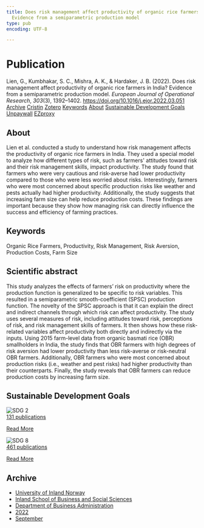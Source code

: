 ```yaml
---
title: Does risk management affect productivity of organic rice farmers in India?
  Evidence from a semiparametric production model
type: pub
encoding: UTF-8

---
```

<h1>Publication</h1>
<article id="csl-bib-container-GFGLS8FJ" class="csl-bib-container">
  <div class="csl-bib-body"> <div class="csl-entry">Lien, G., Kumbhakar, S. C., Mishra, A. K., &#38; Hardaker, J. B. (2022). Does risk management affect productivity of organic rice farmers in India? Evidence from a semiparametric production model. <i>European Journal of Operational Research</i>, <i>303</i>(3), 1392–1402. <a href="https://doi.org/10.1016/j.ejor.2022.03.051">https://doi.org/10.1016/j.ejor.2022.03.051</a></div> </div>
  <div class="csl-bib-buttons">
    <a href="#taxonomy-article-GFGLS8FJ" alt="archive" class="csl-bib-button">Archive</a>
    <a href="https://app.cristin.no/results/show.jsf?id=2050294" alt="Cristin" class="csl-bib-button">Cristin</a>
    <a href="http://zotero.org/groups/5881554/items/GFGLS8FJ" alt="Zotero" class="csl-bib-button">Zotero</a>
    <a href="#keywords-article-GFGLS8FJ" alt="keywords" class="csl-bib-button">Keywords</a>
    <a href="#about-article-GFGLS8FJ" alt="about_pub" class="csl-bib-button">About</a>
    <a href="#sdg-article-GFGLS8FJ" alt="sdg" class="csl-bib-button">Sustainable Development Goals</a>
    <a href="https://doi.org/10.1016/j.ejor.2022.03.051" alt="Unpaywall" class="csl-bib-button">Unpaywall</a>
    <a href="https://doi.org/10.1016/j.ejor.2022.03.051" alt="EZproxy" class="csl-bib-button">EZproxy</a>
  </div>
  <div id="csl-bib-meta-container-GFGLS8FJ"></div>
</article>
<div id="csl-bib-meta-GFGLS8FJ" class="csl-bib-meta">
  <article id="about-article-GFGLS8FJ" class="about_pub-article">
    <h1>About</h1>
    Lien et al. conducted a study to understand how risk management affects the productivity of organic rice farmers in India. They used a special model to analyze how different types of risk, such as farmers' attitudes toward risk and their risk management skills, impact productivity. The study found that farmers who were very cautious and risk-averse had lower productivity compared to those who were less worried about risks. Interestingly, farmers who were most concerned about specific production risks like weather and pests actually had higher productivity. Additionally, the study suggests that increasing farm size can help reduce production costs. These findings are important because they show how managing risk can directly influence the success and efficiency of farming practices.
  </article>
  <article id="keywords-article-GFGLS8FJ" class="keywords-article">
    <h1>Keywords</h1>
    Organic Rice Farmers, Productivity, Risk Management, Risk Aversion, Production Costs, Farm Size
  </article>
  <article id="abstract-article-GFGLS8FJ" class="abstract-article">
    <h1>Scientific abstract</h1>
    This study analyzes the effects of farmers’ risk on productivity where the production function is generalized to be specific to risk variables. This resulted in a semiparametric smooth-coefficient (SPSC) production function. The novelty of the SPSC approach is that it can explain the direct and indirect channels through which risk can affect productivity. The study uses several measures of risk, including attitudes toward risk, perceptions of risk, and risk management skills of farmers. It then shows how these risk-related variables affect productivity both directly and indirectly via the inputs. Using 2015 farm-level data from organic basmati rice (OBR) smallholders in India, the study finds that OBR farmers with high degrees of risk aversion had lower productivity than less risk-averse or risk-neutral OBR farmers. Additionally, OBR farmers who were most concerned about production risks (i.e., weather and pest risks) had higher productivity than their counterparts. Finally, the study reveals that OBR farmers can reduce production costs by increasing farm size.
  </article>
  <article id="sdg-article-GFGLS8FJ" class="sdg-article">
    <h1>Sustainable Development Goals</h1>
    <div class="sdg-container"><div id="sdg2" class="sdg">
        <img src="{{< params subfolder >}}images/sdg/sdg02_en.png" class="image" alt="SDG 2">
        <div class="sdg-overlay">
          <a href="/en/archive/?key=?sdg=2#archive" class="sdg-publication-count"><span>131</span> publications</a>
          <p><a href="https://sdgs.un.org/goals/goal2" class="sdg-read-more">Read More</a></p>
        </div>
      </div> <div id="sdg8" class="sdg">
        <img src="{{< params subfolder >}}images/sdg/sdg08_en.png" class="image" alt="SDG 8">
        <div class="sdg-overlay">
          <a href="/en/archive/?key=?sdg=8#archive" class="sdg-publication-count"><span>461</span> publications</a>
          <p><a href="https://sdgs.un.org/goals/goal8" class="sdg-read-more">Read More</a></p>
        </div>
      </div></div>
  </article>
  <article id="taxonomy-article-GFGLS8FJ" class="taxonomy-article">
    <h1>Archive</h1>
    <ul>
      <li>
        <a href="/en/archive/?key=3DCRN523">University of Inland Norway</a>
      </li>
      <li>
        <a href="/en/archive/?key=DU8Q9LN9">Inland School of Business and Social Sciences</a>
      </li>
      <li>
        <a href="/en/archive/?key=3IQA89I8">Department of Business Administration</a>
      </li>
      <li>
        <a href="/en/archive/?key=6THNNMZZ">2022</a>
      </li>
      <li>
        <a href="/en/archive/?key=TU7ULHRJ">September</a>
      </li>
    </ul>
  </article>
</div>
